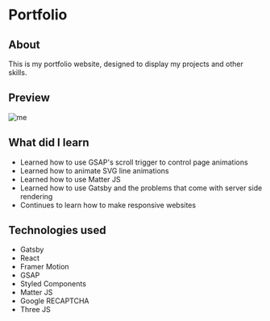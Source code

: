 # Portfolio

## About
This is my portfolio website, designed to display my projects and other skills.

## Preview

![me](https://github.com/jyywong/portfolio-v2/blob/master/src/GithubGifs/portfolioPreview.gif)


## What did I learn
- Learned how to use GSAP's scroll trigger to control page animations
- Learned how to animate SVG line animations
- Learned how to use Matter JS
- Learned how to use Gatsby and the problems that come with server side rendering
- Continues to learn how to make responsive websites

## Technologies used
- Gatsby
- React
- Framer Motion
- GSAP
- Styled Components
- Matter JS
- Google RECAPTCHA
- Three JS